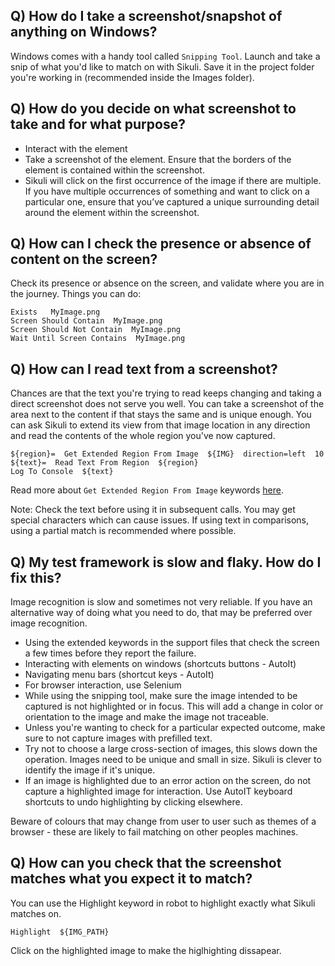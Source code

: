 Q) How do I take a screenshot/snapshot of anything on Windows?
----

Windows comes with a handy tool called `Snipping Tool`. Launch and take a snip of what you'd like to match on with Sikuli. Save it in the project folder you're working in (recommended inside the Images folder).

Q) How do you decide on what screenshot to take and for what purpose?
----

- Interact with the element
- Take a screenshot of the element. Ensure that the borders of the element is contained within the screenshot.
- Sikuli will click on the first occurrence of the image if there are multiple. If you have multiple occurrences of something and want to click on a particular one, ensure that you’ve captured a unique surrounding detail around the element within the screenshot.

Q) How can I check the presence or absence of content on the screen?
----

Check its presence or absence on the screen, and validate where you are in the journey. Things you can do:

```
Exists   MyImage.png
Screen Should Contain  MyImage.png
Screen Should Not Contain  MyImage.png
Wait Until Screen Contains  MyImage.png
```

Q) How can I read text from a screenshot?
----

Chances are that the text you're trying to read keeps changing and taking a direct screenshot does not serve you well. You can take a screenshot of the area next to the content if that stays the same and is unique enough. You can ask Sikuli to extend its view from that image location in any direction and read the contents of the whole region you've now captured.

```
${region}=  Get Extended Region From Image  ${IMG}  direction=left  10
${text}=  Read Text From Region  ${region}
Log To Console  ${text}
```

Read more about `Get Extended Region From Image` keywords [here](https://rainmanwy.github.io/robotframework-SikuliLibrary/doc/SikuliLibrary.html#Get%20Extended%20Region%20From%20Image).

Note: Check the text before using it in subsequent calls. You may get special characters which can cause issues. If using text in comparisons, using a partial match is recommended where possible.

Q) My test framework is slow and flaky. How do I fix this?
-----

Image recognition is slow and sometimes not very reliable. If you have an alternative way of doing what you need to do, that may be preferred over image recognition.

- Using the extended keywords in the support files that check the screen a few times before they report the failure.
- Interacting with elements on windows (shortcuts buttons - AutoIt)
- Navigating menu bars (shortcut keys - AutoIt)
- For browser interaction, use Selenium
- While using the snipping tool, make sure the image intended to be captured is not highlighted or in focus. This will add a change in color or orientation to the image and make the image not traceable.
-  Unless you're wanting to check for a particular expected outcome, make sure to not capture images with prefilled text.
- Try not to choose a large cross-section of images, this slows down the operation. Images need to be unique and small in size. Sikuli is clever to identify the image if it's unique.
- If an image is highlighted due to an error action on the screen, do not capture a highlighted image for interaction. Use AutoIT keyboard shortcuts to undo highlighting by clicking elsewhere.

Beware of colours that may change from user to user such as themes of a browser - these are likely to fail matching on other peoples machines.

Q) How can you check that the screenshot matches what you expect it to match?
----

You can use the Highlight keyword in robot to highlight exactly what Sikuli matches on.

```
Highlight  ${IMG_PATH}
```

Click on the highlighted image to make the higlhighting dissapear.
